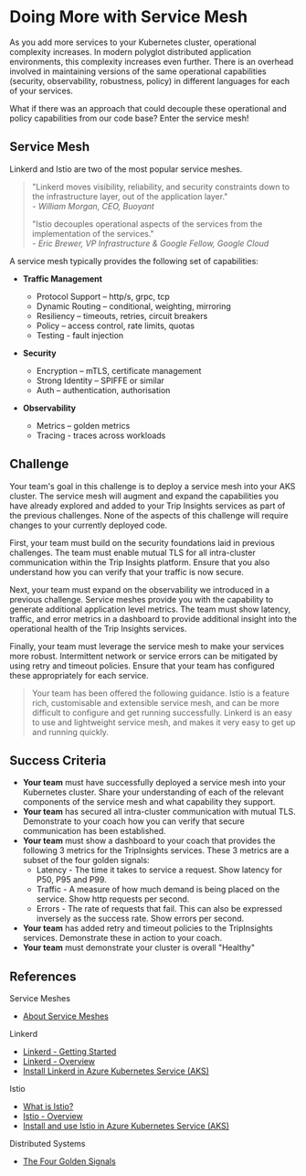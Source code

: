 # Doing More with Service Mesh

As you add more services to your Kubernetes cluster, operational complexity increases. In modern polyglot distributed application environments, this complexity increases even further. There is an overhead involved in maintaining versions of the same operational capabilities (security, observability, robustness, policy) in different languages for each of your services.

What if there was an approach that could decouple these operational and policy capabilities from our code base? Enter the service mesh!

## Service Mesh

Linkerd and Istio are two of the most popular service meshes.

> "Linkerd moves visibility, reliability, and security constraints down to the infrastructure layer, out of the application layer."<br/>
> *- William Morgan, CEO, Buoyant*
>
> "Istio decouples operational aspects of the services from the implementation of the services."<br/>
> *- Eric Brewer, VP Infrastructure & Google Fellow, Google Cloud*

A service mesh typically provides the following set of capabilities:

- **Traffic Management**
    - Protocol Support – http/s, grpc, tcp
    - Dynamic Routing – conditional, weighting, mirroring
    - Resiliency – timeouts, retries, circuit breakers
    - Policy – access control, rate limits, quotas
    - Testing - fault injection

- **Security**
    - Encryption – mTLS, certificate management
    - Strong Identity – SPIFFE or similar
    - Auth – authentication, authorisation

- **Observability**
    - Metrics – golden metrics
    - Tracing - traces across workloads

## Challenge

Your team's goal in this challenge is to deploy a service mesh into your AKS cluster. The service mesh will augment and expand the capabilities you have already explored and added to your Trip Insights services as part of the previous challenges. None of the aspects of this challenge will require changes to your currently deployed code.

First, your team must build on the security foundations laid in previous challenges. The team must enable mutual TLS for all intra-cluster communication within the Trip Insights platform. Ensure that you also understand how you can verify that your traffic is now secure.

Next, your team must expand on the observability we introduced in a previous challenge. Service meshes provide you with the capability to generate additional application level metrics. The team must show latency, traffic, and error metrics in a dashboard to provide additional insight into the operational health of the Trip Insights services.

Finally, your team must leverage the service mesh to make your services more robust. Intermittent network or service errors can be mitigated by using retry and timeout policies. Ensure that your team has configured these appropriately for each service.

> Your team has been offered the following guidance. Istio is a feature rich, customisable and extensible service mesh, and can be more difficult to configure and get running successfully. Linkerd is an easy to use and lightweight service mesh, and makes it very easy to get up and running quickly.

## Success Criteria

- **Your team** must have successfully deployed a service mesh into your Kubernetes cluster. Share your understanding of each of the relevant components of the service mesh and what capability they support.
- **Your team** has secured all intra-cluster communication with mutual TLS. Demonstrate to your coach how you can verify that secure communication has been established.
- **Your team** must show a dashboard to your coach that provides the following 3 metrics for the TripInsights services. These 3 metrics are a subset of the four golden signals:
    - Latency - The time it takes to service a request. Show latency for P50, P95 and P99.
    - Traffic - A measure of how much demand is being placed on the service. Show http requests per second.
    - Errors - The rate of requests that fail. This can also be expressed inversely as the success rate. Show errors per second.
- **Your team** has added retry and timeout policies to the TripInsights services. Demonstrate these in action to your coach.
- **Your team** must demonstrate your cluster is overall "Healthy"

## References

Service Meshes

- [About Service Meshes](https://docs.microsoft.com/en-us/azure/aks/servicemesh-about)

Linkerd

- [Linkerd - Getting Started](https://linkerd.io/2/getting-started/)
- [Linkerd - Overview](https://docs.microsoft.com/en-us/azure/aks/servicemesh-linkerd-about)
- [Install Linkerd in Azure Kubernetes Service (AKS)](https://docs.microsoft.com/en-us/azure/aks/servicemesh-linkerd-install)

Istio

- [What is Istio?](https://istio.io/docs/concepts/what-is-istio/)
- [Istio - Overview](https://docs.microsoft.com/en-us/azure/aks/servicemesh-istio-about)
- [Install and use Istio in Azure Kubernetes Service (AKS)](https://docs.microsoft.com/en-us/azure/aks/servicemesh-istio-install)

Distributed Systems

- [The Four Golden Signals](https://landing.google.com/sre/sre-book/chapters/monitoring-distributed-systems/)
